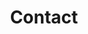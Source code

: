 ---
title: "Contact"
description: "We’d love to hear from you! Get in touch with us using our contact information below."
header:
  heading: "Contact Banter"
  text: "Lorem ipsum dolor sit amet adipiscing pulvinar nibh enim. Iaculis justo non nibh in lacus non nibh pellentesque libero aenean tincidunt dolore. Ornare etiam praesent mattis purus vitae dapibus at."
contact_info:
  heading: "Get in touch"
  departments:
    - title: "Advertise"
      contact_name: "Emily Bell"
      email_address: "advertise@email.com"
      phone_number: "+1 (800) 123-4567"
    - title: "Press"
      contact_name: "Jorge Moreno"
      email_address: "press@email.com"
      phone_number: "+1 (800) 123-4567"
    - title: "Careers"
      contact_name: "Brandon Marshal"
      email_address: "careers@email.com"
      phone_number: "+1 (800) 123-4567"
    - title: "Reuse Permissions"
      contact_name: "Crystal Anderson"
      email_address: "reprint@email.com"
      phone_number: "+1 (800) 123-4567"
    - title: "Letters to the Editor"
      contact_name: "Jack Gates"
      email_address: "editors@email.com"
      phone_number: "+1 (800) 123-4567"
    - title: "Pitches"
      contact_name: "Henry Cejudo"
      email_address: "pitches@email.com"
      phone_number: "+1 (800) 123-4567"
  additional_info: >-
      If your reason for contacting us does not fall in any of the above categories, you can email us at <contact@email.com>.
locations_info:
  heading: "Our locations"
  locations:
    - street_address: "88 Kings Road"
      city: "London"
      postal_code: "WC59 3BW"
    - street_address: "4303 Massachusetts Avenue"
      city: "Washington"
      state: "DC"
      postal_code: "20024"
    - street_address: "4974 Duck Creek Road"
      city: "San Francisco"
      state: "CA"
      postal_code: "94108"
    - street_address: "3345 Bell Street"
      city: "New York"
      state: "NY"
      postal_code: "10003"
mail_info:
  heading: "Send us mail"
  address:
    name: "Banter Magazine"
    po_box: "PO Box 12345"
    city: "Wyoming"
    state: "MI"
    postal_code: "49548"
  additional_info: >-
      Lorem ipsum dolor sit amet ornare arcu bibendum nunc. Phasellus praesent nisi malesuada imperdiet ac velit massa velit lacus hendrerit etiam nec.
---